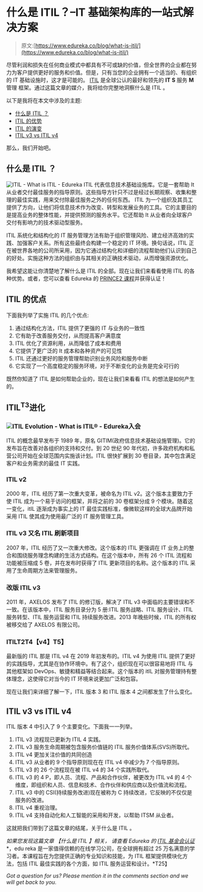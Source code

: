# 什么是 ITIL？–IT 基础架构库的一站式解决方案

> 原文:[https://www.edureka.co/blog/what-is-itil/](https://www.edureka.co/blog/what-is-itil/)

尽管利润和损失在任何商业模式中都具有不可或缺的价值，但全世界的企业都在努力为客户提供更好的服务和价值。但是，只有当您的企业拥有一个适当的、有组织的 IT 基础设施时，这才是可能的。 [ITIL](https://www.edureka.co/itil-foundation-sp) 是全球公认的最好和领先的 **IT** **S** 服务 **M** 管理 框架。通过这篇文章的媒介，我将给你完整地洞察什么是 ITIL 。

以下是我将在本文中涉及的主题:

*   [什么是 ITIL ？](#itil)
*   [ITIL 的优势](#advantages)
*   [ITIL 的演变](#evolution)
*   [ITIL v3 vs ITIL v4](#v3v4)

那么，我们开始吧。

## **什么是 ITIL ？**

![ITIL - What is ITIL - Edureka](../Images/c2fde54ee1dc3cf4531b6f74641f3e9d.png) ITIL 代表信息技术基础设施库。它是一套帮助 It 从业者交付最佳服务的指导原则。这些指导方针只不过是经过长期观察、收集和整理的最佳实践，用来交付除最佳服务之外的任何东西。  ITIL 为一个组织及其员工提供了方向，让他们将信息技术作为改变、转型和发展业务的工具。它的主要目的是提高业务的整体性能，并提供预测的服务水平。它还帮助 It 从业者向全球客户交付有影响力的技术驱动型服务。

ITIL 系统化和结构化的 IT 服务管理方法有助于组织管理风险、建立经济高效的实践、加强客户关系。所有这些最终会构建一个稳定的 IT 环境。换句话说，ITIL 正在被世界各地的公司所采用，因为它通过结构化和详细的流程帮助他们认识到自己的好处。实施这种方法的组织由与其相关的正确技术驱动，从而增强资源优化。

我希望这能让你清楚地了解什么是 ITIL 的全部。现在让我们来看看使用 ITIL 的各种优势。或者，您可以查看 Edureka 的 [PRINCE2 课程](https://www.edureka.co/prince2-foundation-and-practitioner-certification-training)并获得认证！

## **ITIL 的优点**

下面我列举了实施 ITIL 的几个优点:

1.  通过结构化方法，ITIL 提供了更强的 IT 与业务的一致性
2.  它有助于改善服务交付，从而提高客户满意度
3.  ITIL 优化了资源利用，从而降低了成本和费用
4.  它提供了更广泛的 It 成本和各种资产的可见性
5.  ITIL 还通过更好的服务管理帮助识别业务风险和服务中断
6.  它实现了一个高度稳定的服务环境，对于不断变化的业务是完全可行的

既然你知道了 ITIL 是如何帮助企业的，现在让我们来看看 ITIL 的想法是如何产生的。

## **ITIL<sup>T3</sup>进化**

### **![ITIL Evolution - What is ITIL® - Edureka](../Images/a4b228d05410d6ff4cc333ab14d11720.png)入会**

ITIL 的概念最早发布于 1989 年，原名 GITIM(政府信息技术基础设施管理)。它的发布旨在改善对各组织的支持和交付。到 20 世纪 90 年代初，许多政府机构和私营公司开始在全球范围内实施该计划。ITIL 很快扩展到 30 卷目录，其中包含满足客户和业务需求的最佳 IT 实践。

### **ITIL v2**

2000 年，ITIL 经历了第一次重大变革，被命名为 ITIL v2。这个版本主要致力于使 ITIL 成为一个易于访问的框架，并将之前的 30 卷框架分成 9 个模块。随着这一变化，itIL 逐渐成为事实上的 IT 最佳实践标准，像微软这样的全球大品牌开始采用 ITIL 使其成为使用最广泛的 IT 服务管理工具。

### **ITIL v3 又名 ITIL 刷新项目**

2007 年，ITIL 经历了又一次重大修改。这个版本的 ITIL 更强调在 IT 业务上的整合和围绕服务理念构建的生活方式结构。在这个版本中，所有 26 个 ITIL 流程和功能被压缩成 5 卷，并在发布时获得了 ITIL 更新项目的名称。这个版本的 ITIL 采用了生命周期方法来管理服务。

### **改版 ITIL v3**

2011 年，AXELOS 发布了 ITIL 的修订版，解决了 ITIL v3 中面临的主要错误和不一致。在该版本中，ITIL 服务目录分为 5 册:ITIL 服务战略、ITIL 服务设计、ITIL 服务转型、ITIL 服务运营和 ITIL 持续服务改进。2013 年晚些时候，ITIL 的所有权被移交给了 AXELOS 有限公司。

### **ITILT2T4【v4】T5】**

最新版的 ITIL 那是 ITIL v4 在 2019 年初发布的。ITIL v4 为使用 ITIL 提供了更好的实践指导，尤其是在协作环境中。有了这个，组织现在可以很容易地将 ITIL 与其他框架如 DevOps、敏捷和精益等结合起来。这个版本的 itIL 对服务管理持有整体理念，这使得它对当今的 IT 环境来说更加广泛和包容。

现在让我们来详细了解一下，ITIL 版本 3 和 ITIL 版本 4 之间都发生了什么变化。

## **ITIL v3 vs ITIL v4**

ITIL 版本 4 中引入了 9 个主要变化。下面我一一列举。

1.  ITIL v3 流程现已更新为 ITIL 4 实践。
2.  ITIL v3 服务生命周期被包含服务价值链的 ITIL 服务价值体系(SVS)所取代。
3.  ITIL v4 更加关注价值的共同创造
4.  ITIL v3 从业者的 9 个指导原则现在在 ITIL v4 中减少为 7 个指导原则。
5.  ITIL v3 的 26 个流程现在被 ITIL v4 的 34 个实践所取代。
6.  ITIL v3 的 4 P，即人员、流程、产品和合作伙伴，被更改为 ITIL v4 的 4 个维度，即组织和人员、信息和技术、合作伙伴和供应商以及价值流和流程。
7.  ITIL v3 中的 CSI(持续服务改进)现在被称为 C 持续改进，它反映的不仅仅是服务的改进。
8.  ITIL v4 重视治理。
9.  ITIL v4 支持自动化和人工智能的采用和开发，以帮助 ITSM 从业者。

这就把我们带到了这篇文章的结尾，关于什么是 ITIL 。

*如果您发现这篇文章* *【什么是 ITIL 】相关，* *请查看 Edureka 的 [ITIL 基金会认证](https://www.edureka.co/itil4-foundation-certification-training)* *，edu reka 是一家值得信赖的在线学习公司，在全球拥有超过 25 万名满意的学习者。本课程旨在为您提供正确的专业知识和技能，为 ITIL 框架提供模块化方法，包括 ITIL 最佳实践的各个方面，如 ITIL 服务运营和设计。*T25】

*Got a question for us? Please mention it in the comments section and we will get back to you.*